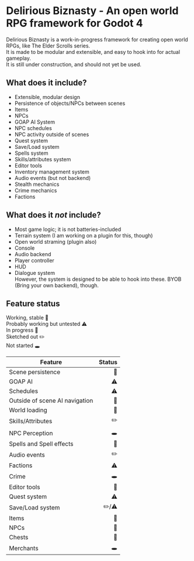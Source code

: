 # Delirious Biznasty - An open world RPG framework for Godot 4

Delirious Biznasty is a work-in-progress framework for creating open world RPGs, like The Elder Scrolls series.  
It is made to be modular and extensible, and easy to hook into for actual gameplay.  
It is still under construction, and should not yet be used.  

## What does it include?

- Extensible, modular design
- Persistence of objects/NPCs between scenes
- Items
- NPCs
- GOAP AI System
- NPC schedules
- NPC activity outside of scenes
- Quest system
- Save/Load system
- Spells system
- Skills/attributes system
- Editor tools
- Inventory management system
- Audio events (but not backend)
- Stealth mechanics
- Crime mechanics
- Factions

## What does it *not* include?

- Most game logic; it is not batteries-included
- Terrain system (I am working on a plugin for this, though)
- Open world straming (plugin also)
- Console
- Audio backend
- Player controller
- HUD
- Dialogue system  
However, the system is designed to be able to hook into these. BYOB (Bring your own backend), though.

## Feature status

Working, stable :evergreen_tree:  
Probably working but untested :warning:  
In progress :construction:  
Sketched out :pencil2:  
Not started :hole:  

| Feature | Status |
|---------|--------:|
| Scene persistence | :evergreen_tree:
| GOAP AI | :warning: |
| Schedules | :warning: |
| Outside of scene AI navigation | :construction: |
| World loading | :evergreen_tree: |
| Skills/Attributes | :pencil2: |
| NPC Perception | :hole: |
| Spells and Spell effects | :construction: |
| Audio events | :pencil2: |
| Factions | :warning: |
| Crime | :hole: |
| Editor tools | :construction: |
| Quest system | :warning: |
| Save/Load system | :pencil2:/:warning: |
| Items | :construction: |
| NPCs | :construction: |
| Chests | :construction: |
| Merchants | :hole: |
